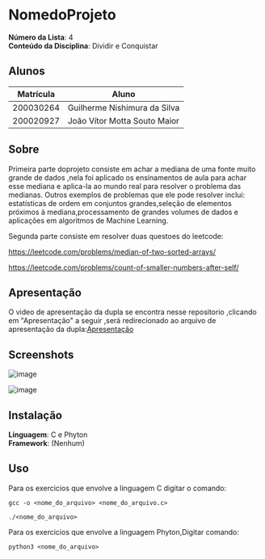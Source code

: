 # NomedoProjeto

**Número da Lista**: 4<br>
**Conteúdo da Disciplina**: Dividir e Conquistar<br>

## Alunos
|Matrícula | Aluno |
| -- | -- |
| 200030264  |  Guilherme Nishimura da Silva |
| 200020927  |  João Vítor Motta Souto Maior |

## Sobre 
Primeira parte doprojeto consiste em achar a mediana de uma fonte muito grande de dados ,nela foi aplicado os ensinamentos de aula para achar esse mediana e aplica-la ao mundo real para resolver o problema das medianas.
Outros exemplos de problemas que ele pode resolver inclui: estatísticas de ordem em conjuntos grandes,seleção de elementos próximos à mediana,processamento de grandes volumes de dados e aplicações em algoritmos de Machine Learning.

Segunda parte consiste em resolver duas questoes do leetcode:

https://leetcode.com/problems/median-of-two-sorted-arrays/

https://leetcode.com/problems/count-of-smaller-numbers-after-self/

## Apresentação
O video de apresentação da dupla se encontra nesse repositorio ,clicando em "Apresentação" a seguir ,será redirecionado ao arquivo de apresentação da dupla:[Apresentação](https://github.com/projeto-de-algoritmos/D-C_FindMedian/blob/master/Apresenta%C3%A7%C3%A3o%20DC.mp4)


## Screenshots
![image](https://github.com/projeto-de-algoritmos/D-C_FindMedian/assets/78215376/33127932-9c95-4ca6-bb51-b998b9220b61)

![image](https://github.com/projeto-de-algoritmos/D-C_FindMedian/assets/78215376/02758ab1-6d82-4b42-a140-4d23ec21c1f8)



## Instalação 
**Linguagem**: C e Phyton<br>
**Framework**: (Nenhum)<br>


## Uso 
Para os exercicios que envolve a linguagem C digitar o comando:
```
gcc -o <nome_do_arquivo> <nome_do_arquivo.c>
```

```
./<nome_do_arquivo>
```

Para os exercicios que envolve a linguagem Phyton,Digitar comando:
```
python3 <nome_do_arquivo>
```






